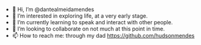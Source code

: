 - 👋 Hi, I’m @dantealmeidamendes
- 👀 I’m interested in exploring life, at a very early stage.
- 🌱 I’m currently learning to speak and interact with other people.
- 💞️ I’m looking to collaborate on not much at this point in time.
- 📫 How to reach me: through my dad https://github.com/hudsonmendes

<!---
dantealmeidamendes/dantealmeidamendes is a ✨ special ✨ repository because its `README.md` (this file) appears on your GitHub profile.
You can click the Preview link to take a look at your changes.
--->
